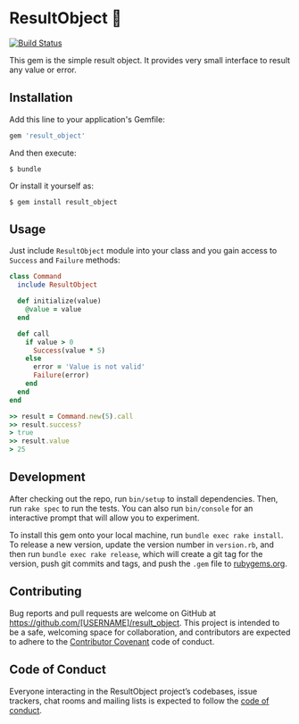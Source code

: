 # ResultObject :musical_note: 

[![Build Status](https://travis-ci.org/vzharkov/result_object.svg?branch=master)](https://travis-ci.org/vzharkov/result_object)

This gem is the simple result object. It provides very small interface to result any value or error.

## Installation

Add this line to your application's Gemfile:

```ruby
gem 'result_object'
```

And then execute:

    $ bundle

Or install it yourself as:

    $ gem install result_object

## Usage
Just include `ResultObject` module into your class and you gain access to `Success` and `Failure` methods:
```ruby
class Command
  include ResultObject

  def initialize(value)
    @value = value
  end

  def call
    if value > 0
      Success(value * 5)
    else
      error = 'Value is not valid'
      Failure(error)
    end
  end
end

>> result = Command.new(5).call
>> result.success?
> true
>> result.value
> 25
```

## Development

After checking out the repo, run `bin/setup` to install dependencies. Then, run `rake spec` to run the tests. You can also run `bin/console` for an interactive prompt that will allow you to experiment.

To install this gem onto your local machine, run `bundle exec rake install`. To release a new version, update the version number in `version.rb`, and then run `bundle exec rake release`, which will create a git tag for the version, push git commits and tags, and push the `.gem` file to [rubygems.org](https://rubygems.org).

## Contributing

Bug reports and pull requests are welcome on GitHub at https://github.com/[USERNAME]/result_object. This project is intended to be a safe, welcoming space for collaboration, and contributors are expected to adhere to the [Contributor Covenant](http://contributor-covenant.org) code of conduct.

## Code of Conduct

Everyone interacting in the ResultObject project’s codebases, issue trackers, chat rooms and mailing lists is expected to follow the [code of conduct](https://github.com/[USERNAME]/result_object/blob/master/CODE_OF_CONDUCT.md).

